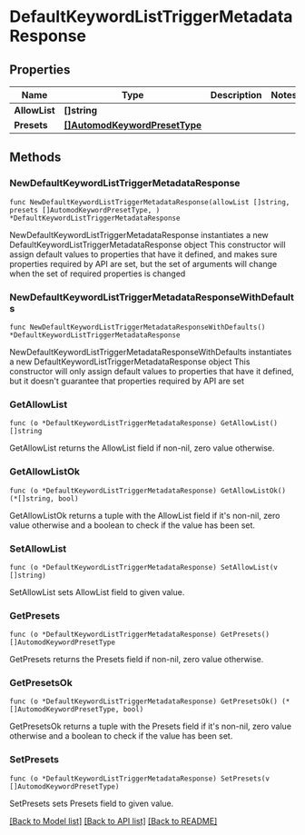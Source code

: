 # DefaultKeywordListTriggerMetadataResponse

## Properties

Name | Type | Description | Notes
------------ | ------------- | ------------- | -------------
**AllowList** | **[]string** |  | 
**Presets** | [**[]AutomodKeywordPresetType**](AutomodKeywordPresetType.md) |  | 

## Methods

### NewDefaultKeywordListTriggerMetadataResponse

`func NewDefaultKeywordListTriggerMetadataResponse(allowList []string, presets []AutomodKeywordPresetType, ) *DefaultKeywordListTriggerMetadataResponse`

NewDefaultKeywordListTriggerMetadataResponse instantiates a new DefaultKeywordListTriggerMetadataResponse object
This constructor will assign default values to properties that have it defined,
and makes sure properties required by API are set, but the set of arguments
will change when the set of required properties is changed

### NewDefaultKeywordListTriggerMetadataResponseWithDefaults

`func NewDefaultKeywordListTriggerMetadataResponseWithDefaults() *DefaultKeywordListTriggerMetadataResponse`

NewDefaultKeywordListTriggerMetadataResponseWithDefaults instantiates a new DefaultKeywordListTriggerMetadataResponse object
This constructor will only assign default values to properties that have it defined,
but it doesn't guarantee that properties required by API are set

### GetAllowList

`func (o *DefaultKeywordListTriggerMetadataResponse) GetAllowList() []string`

GetAllowList returns the AllowList field if non-nil, zero value otherwise.

### GetAllowListOk

`func (o *DefaultKeywordListTriggerMetadataResponse) GetAllowListOk() (*[]string, bool)`

GetAllowListOk returns a tuple with the AllowList field if it's non-nil, zero value otherwise
and a boolean to check if the value has been set.

### SetAllowList

`func (o *DefaultKeywordListTriggerMetadataResponse) SetAllowList(v []string)`

SetAllowList sets AllowList field to given value.


### GetPresets

`func (o *DefaultKeywordListTriggerMetadataResponse) GetPresets() []AutomodKeywordPresetType`

GetPresets returns the Presets field if non-nil, zero value otherwise.

### GetPresetsOk

`func (o *DefaultKeywordListTriggerMetadataResponse) GetPresetsOk() (*[]AutomodKeywordPresetType, bool)`

GetPresetsOk returns a tuple with the Presets field if it's non-nil, zero value otherwise
and a boolean to check if the value has been set.

### SetPresets

`func (o *DefaultKeywordListTriggerMetadataResponse) SetPresets(v []AutomodKeywordPresetType)`

SetPresets sets Presets field to given value.



[[Back to Model list]](../README.md#documentation-for-models) [[Back to API list]](../README.md#documentation-for-api-endpoints) [[Back to README]](../README.md)


